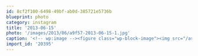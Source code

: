 ```yaml
---
id: 8cf2f100-6498-49bf-ab0d-385721e5736b
blueprint: photo
category: instagram
title: '2013-06-15'
photo: '/images/2013/06/a9f57-2013-06-15-1.jpg'
caption: '<!-- wp:image --><figure class="wp-block-image"><img src="/assets/images/2013/06/a9f57-2013-06-15-1.jpg" /></figure><!-- /wp:image --><!-- wp:paragraph --><p>For cayley</p><!-- /wp:paragraph -->'
import_id: '20395'
---
```

